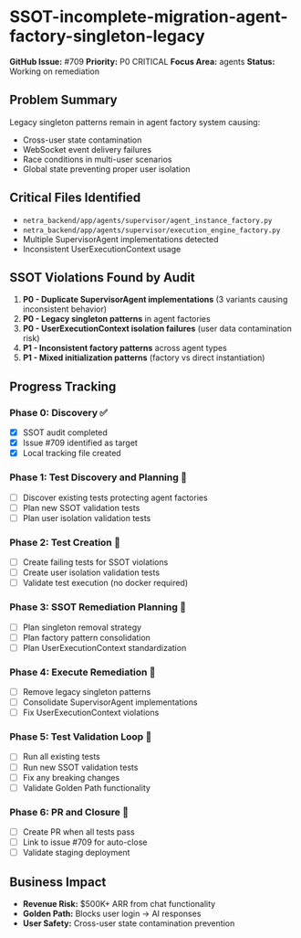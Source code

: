 # SSOT-incomplete-migration-agent-factory-singleton-legacy

**GitHub Issue:** #709
**Priority:** P0 CRITICAL
**Focus Area:** agents
**Status:** Working on remediation

## Problem Summary
Legacy singleton patterns remain in agent factory system causing:
- Cross-user state contamination
- WebSocket event delivery failures
- Race conditions in multi-user scenarios
- Global state preventing proper user isolation

## Critical Files Identified
- `netra_backend/app/agents/supervisor/agent_instance_factory.py`
- `netra_backend/app/agents/supervisor/execution_engine_factory.py`
- Multiple SupervisorAgent implementations detected
- Inconsistent UserExecutionContext usage

## SSOT Violations Found by Audit
1. **P0 - Duplicate SupervisorAgent implementations** (3 variants causing inconsistent behavior)
2. **P0 - Legacy singleton patterns** in agent factories
3. **P0 - UserExecutionContext isolation failures** (user data contamination risk)
4. **P1 - Inconsistent factory patterns** across agent types
5. **P1 - Mixed initialization patterns** (factory vs direct instantiation)

## Progress Tracking

### Phase 0: Discovery ✅
- [x] SSOT audit completed
- [x] Issue #709 identified as target
- [x] Local tracking file created

### Phase 1: Test Discovery and Planning 🔄
- [ ] Discover existing tests protecting agent factories
- [ ] Plan new SSOT validation tests
- [ ] Plan user isolation validation tests

### Phase 2: Test Creation 🔄
- [ ] Create failing tests for SSOT violations
- [ ] Create user isolation validation tests
- [ ] Validate test execution (no docker required)

### Phase 3: SSOT Remediation Planning 🔄
- [ ] Plan singleton removal strategy
- [ ] Plan factory pattern consolidation
- [ ] Plan UserExecutionContext standardization

### Phase 4: Execute Remediation 🔄
- [ ] Remove legacy singleton patterns
- [ ] Consolidate SupervisorAgent implementations
- [ ] Fix UserExecutionContext violations

### Phase 5: Test Validation Loop 🔄
- [ ] Run all existing tests
- [ ] Run new SSOT validation tests
- [ ] Fix any breaking changes
- [ ] Validate Golden Path functionality

### Phase 6: PR and Closure 🔄
- [ ] Create PR when all tests pass
- [ ] Link to issue #709 for auto-close
- [ ] Validate staging deployment

## Business Impact
- **Revenue Risk:** $500K+ ARR from chat functionality
- **Golden Path:** Blocks user login → AI responses
- **User Safety:** Cross-user state contamination prevention